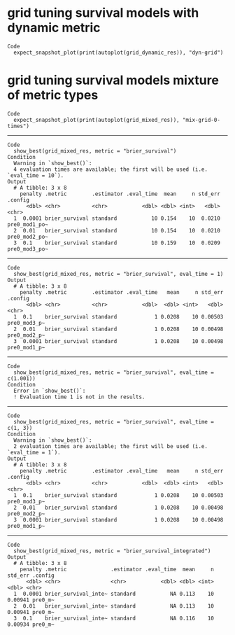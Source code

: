# grid tuning survival models with dynamic metric

    Code
      expect_snapshot_plot(print(autoplot(grid_dynamic_res)), "dyn-grid")

# grid tuning survival models mixture of metric types

    Code
      expect_snapshot_plot(print(autoplot(grid_mixed_res)), "mix-grid-0-times")

---

    Code
      show_best(grid_mixed_res, metric = "brier_survival")
    Condition
      Warning in `show_best()`:
      4 evaluation times are available; the first will be used (i.e. `eval_time = 10`).
    Output
      # A tibble: 3 x 8
        penalty .metric        .estimator .eval_time  mean     n std_err .config      
          <dbl> <chr>          <chr>           <dbl> <dbl> <int>   <dbl> <chr>        
      1  0.0001 brier_survival standard           10 0.154    10  0.0210 pre0_mod1_po~
      2  0.01   brier_survival standard           10 0.154    10  0.0210 pre0_mod2_po~
      3  0.1    brier_survival standard           10 0.159    10  0.0209 pre0_mod3_po~

---

    Code
      show_best(grid_mixed_res, metric = "brier_survival", eval_time = 1)
    Output
      # A tibble: 3 x 8
        penalty .metric        .estimator .eval_time   mean     n std_err .config     
          <dbl> <chr>          <chr>           <dbl>  <dbl> <int>   <dbl> <chr>       
      1  0.1    brier_survival standard            1 0.0208    10 0.00503 pre0_mod3_p~
      2  0.01   brier_survival standard            1 0.0208    10 0.00498 pre0_mod2_p~
      3  0.0001 brier_survival standard            1 0.0208    10 0.00498 pre0_mod1_p~

---

    Code
      show_best(grid_mixed_res, metric = "brier_survival", eval_time = c(1.001))
    Condition
      Error in `show_best()`:
      ! Evaluation time 1 is not in the results.

---

    Code
      show_best(grid_mixed_res, metric = "brier_survival", eval_time = c(1, 3))
    Condition
      Warning in `show_best()`:
      2 evaluation times are available; the first will be used (i.e. `eval_time = 1`).
    Output
      # A tibble: 3 x 8
        penalty .metric        .estimator .eval_time   mean     n std_err .config     
          <dbl> <chr>          <chr>           <dbl>  <dbl> <int>   <dbl> <chr>       
      1  0.1    brier_survival standard            1 0.0208    10 0.00503 pre0_mod3_p~
      2  0.01   brier_survival standard            1 0.0208    10 0.00498 pre0_mod2_p~
      3  0.0001 brier_survival standard            1 0.0208    10 0.00498 pre0_mod1_p~

---

    Code
      show_best(grid_mixed_res, metric = "brier_survival_integrated")
    Output
      # A tibble: 3 x 8
        penalty .metric              .estimator .eval_time  mean     n std_err .config
          <dbl> <chr>                <chr>           <dbl> <dbl> <int>   <dbl> <chr>  
      1  0.0001 brier_survival_inte~ standard           NA 0.113    10 0.00941 pre0_m~
      2  0.01   brier_survival_inte~ standard           NA 0.113    10 0.00941 pre0_m~
      3  0.1    brier_survival_inte~ standard           NA 0.116    10 0.00934 pre0_m~

